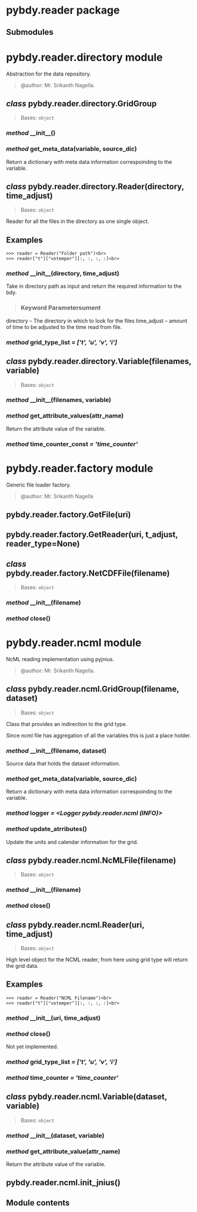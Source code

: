 # pybdy.reader package

## Submodules

# pybdy.reader.directory module

Abstraction for the data repository.

> @author: Mr. Srikanth Nagella.<br>

## *class* pybdy.reader.directory.GridGroup

> Bases: `object`<br>

### *method* \_\_init\_\_()

### *method* get_meta_data(variable, source_dic)

Return a dictionary with meta data information correspoinding to the variable.

## *class* pybdy.reader.directory.Reader(directory, time_adjust)

> Bases: `object`<br>

Reader for all the files in the directory as one single object.

## Examples

```pycon
>>> reader = Reader("Folder path")<br>
>>> reader["t"]["votemper"][:, :, :, :]<br>
```

### *method* \_\_init\_\_(directory, time_adjust)

Take in directory path as input and return the required information to the bdy.

> ### Keyword Parametersument<br>

directory – The directory in which to look for the files
time_adjust – amount of time to be adjusted to the time read from file.

### *method* grid_type_list *= ['t', 'u', 'v', 'i']*

## *class* pybdy.reader.directory.Variable(filenames, variable)

> Bases: `object`<br>

### *method* \_\_init\_\_(filenames, variable)

### *method* get_attribute_values(attr_name)

Return the attribute value of the variable.

### *method* time_counter_const *= 'time_counter'*

# pybdy.reader.factory module

Generic file loader factory.

> @author: Mr. Srikanth Nagella<br>

## pybdy.reader.factory.GetFile(uri)

## pybdy.reader.factory.GetReader(uri, t_adjust, reader_type=None)

## *class* pybdy.reader.factory.NetCDFFile(filename)

> Bases: `object`<br>

### *method* \_\_init\_\_(filename)

### *method* close()

# pybdy.reader.ncml module

NcML reading implementation using pyjnius.

> @author: Mr. Srikanth Nagella.<br>

## *class* pybdy.reader.ncml.GridGroup(filename, dataset)

> Bases: `object`<br>

Class that provides an indirection to the grid type.

Since ncml file has aggregation of all the variables this is just a place holder.

### *method* \_\_init\_\_(filename, dataset)

Source data that holds the dataset information.

### *method* get_meta_data(variable, source_dic)

Return a dictionary with meta data information correspoinding to the variable.

### *method* logger *= \<Logger pybdy.reader.ncml (INFO)>*

### *method* update_atrributes()

Update the units and calendar information for the grid.

## *class* pybdy.reader.ncml.NcMLFile(filename)

> Bases: `object`<br>

### *method* \_\_init\_\_(filename)

### *method* close()

## *class* pybdy.reader.ncml.Reader(uri, time_adjust)

> Bases: `object`<br>

High level object for the NCML reader, from here using grid type will return the grid data.

## Examples

```pycon
>>> reader = Reader("NCML Filename")<br>
>>> reader["t"]["votemper"][:, :, :, :]<br>
```

### *method* \_\_init\_\_(uri, time_adjust)

### *method* close()

Not yet implemented.

### *method* grid_type_list *= ['t', 'u', 'v', 'i']*

### *method* time_counter *= 'time_counter'*

## *class* pybdy.reader.ncml.Variable(dataset, variable)

> Bases: `object`<br>

### *method* \_\_init\_\_(dataset, variable)

### *method* get_attribute_value(attr_name)

Return the attribute value of the variable.

## pybdy.reader.ncml.init_jnius()

## Module contents
